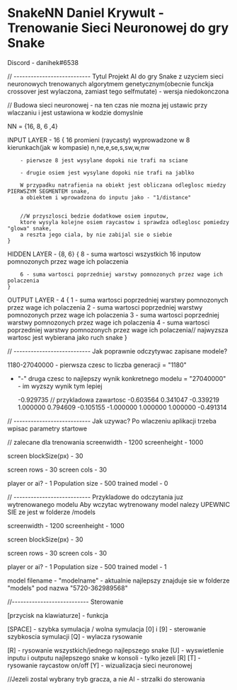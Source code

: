 # SnakeNN Daniel Krywult - Trenowanie Sieci Neuronowej do gry Snake
Discord - danihek#6538

// --------------------------- Tytul
Projekt AI do gry Snake z uzyciem sieci neuronowych trenowanych algorytmem genetycznym(obecnie funckja crossover jest wylaczona, zamiast tego selfmutate) - wersja niedokonczona

// Budowa sieci neuronowej - na ten czas nie mozna jej ustawic przy wlaczaniu i jest ustawiona w kodzie domyslnie

NN = {16, 8, 6 ,4}

INPUT LAYER - 16
	{
		16 promieni (raycasty) wyprowadzone w 8 kierunkach(jak w kompasie) n,ne,e,se,s,sw,w,nw
		
		- pierwsze 8 jest wysylane dopoki nie trafi na sciane
		
		- drugie osiem jest wysylane dopoki nie trafi na jablko
		
		W przypadku natrafienia na obiekt jest obliczana odleglosc miedzy PIERWSZYM SEGMENTEM snake,
		a obiektem i wprowadzona do inputu jako - "1/distance"
		
		
		//W przyszlosci bedzie dodatkowe osiem inputow,
		ktore wysyla kolejne osiem raycastow i sprawdza odleglosc pomiedzy "glowa" snake,
		a reszta jego ciala, by nie zabijal sie o siebie
	}
	
HIDDEN LAYER - {8, 6}
	{
		8 - suma wartosci wszystkich 16 inputow pomnozonych przez wage ich polaczenia
		
		6 - suma wartosci poprzedniej warstwy pomnozonych przez wage ich polaczenia
	}
	
OUTPUT LAYER - 4
	{
		1 - suma wartosci poprzedniej warstwy pomnozonych przez wage ich polaczenia
		2 - suma wartosci poprzedniej warstwy pomnozonych przez wage ich polaczenia
		3 - suma wartosci poprzedniej warstwy pomnozonych przez wage ich polaczenia
		4 - suma wartosci poprzedniej warstwy pomnozonych przez wage ich polaczenia// najwyzsza wartosc jest wybierana jako ruch snake
	}

// --------------------------- Jak poprawnie odczytywac zapisane modele?

1180-27040000 - pierwsza czesc to liczba generacji = "1180"
+ "-"
druga czesc to najlepszy wynik konkretnego modelu  = "27040000" - im wyzszy wynik tym lepiej

	-0.929735 // przykladowa zawartosc
	-0.603564
	0.341047
	-0.339219
	1.000000
	0.794609
	-0.105155
	-1.000000
	1.000000
	1.000000
	-0.491314

// --------------------------- Jak uzywac?
Po wlaczeniu aplikacji trzeba wpisac parametry startowe

// zalecane dla trenowania
screenwidth  - 1200
screenheight - 1000

screen blockSize(px) - 30

screen rows - 30
screen cols - 30

player or ai? - 1
Population size - 500
trained model - 0

// --------------------------- Przykladowe do odczytania juz wytrenowanego modelu 
Aby wczytac wytrenowany model nalezy UPEWNIC SIE ze jest w folderze /models

screenwidth  - 1200
screenheight - 1000

screen blockSize(px) - 30

screen rows - 30
screen cols - 30

player or ai? - 1
Population size - 500
trained model - 1

model filename - "modelname" - aktualnie najlepszy znajduje sie w folderze "models" pod nazwa "5720-362989568"

//--------------------------- Sterowanie

[przycisk na klawiaturze] - funkcja

[SPACE] - szybka symulacja / wolna symulacja
	[0] i [9] - sterowanie szybkoscia symulacji
	[Q] - wylacza rysowanie
	
[R] - rysowanie wszystkich/jednego najlepszego snake
	[U] - wyswietlenie inputu i outputu najlepszego snake w konsoli - tylko jezeli [R]
[T] - rysowanie raycastow on/off
[Y] - wizualizacja sieci neuronowej

//Jezeli zostal wybrany tryb gracza, a nie AI - strzalki do sterowania

